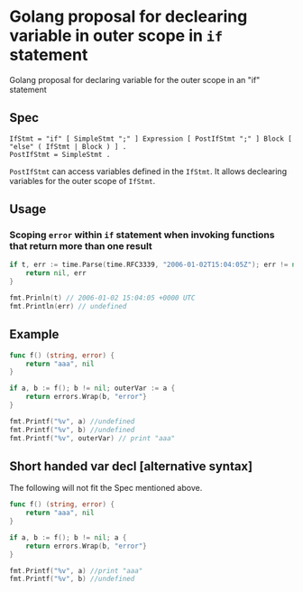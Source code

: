 # Golang proposal for declearing variable in outer scope in `if` statement 
Golang proposal for declaring variable for the outer scope in an "if" statement

## Spec

```ebnf
IfStmt = "if" [ SimpleStmt ";" ] Expression [ PostIfStmt ";" ] Block [ "else" ( IfStmt | Block ) ] .
PostIfStmt = SimpleStmt .
```

`PostIfStmt` can access variables defined in the `IfStmt`. It allows declearing variables for the outer scope of `IfStmt`.

## Usage

### Scoping `error` within `if` statement when invoking functions that return more than one result

```go
if t, err := time.Parse(time.RFC3339, "2006-01-02T15:04:05Z"); err != nil; t := t {
    return nil, err
}

fmt.Prinln(t) // 2006-01-02 15:04:05 +0000 UTC
fmt.Println(err) // undefined
```

## Example

```go
func f() (string, error) {
    return "aaa", nil
}

if a, b := f(); b != nil; outerVar := a {
    return errors.Wrap(b, "error"}
}

fmt.Printf("%v", a) //undefined
fmt.Printf("%v", b) //undefined
fmt.Printf("%v", outerVar) // print "aaa"
```

## Short handed var decl [alternative syntax]

The following will not fit the Spec mentioned above.

```go
func f() (string, error) {
    return "aaa", nil
}

if a, b := f(); b != nil; a {
    return errors.Wrap(b, "error"}
}

fmt.Printf("%v", a) //print "aaa"
fmt.Printf("%v", b) //undefined
```
